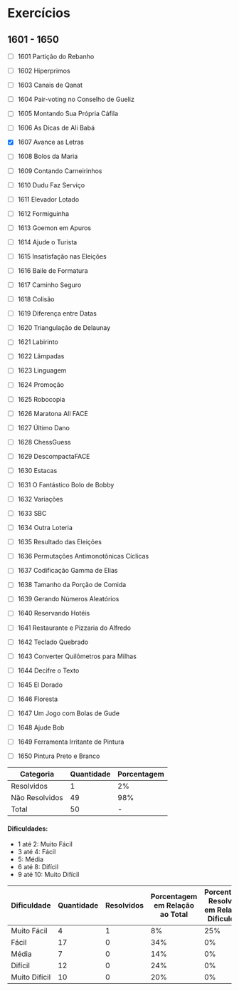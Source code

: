 # Exercícios
## 1601 - 1650

- [ ] 1601	Partição do Rebanho
- [ ] 1602	Hiperprimos
- [ ] 1603	Canais de Qanat
- [ ] 1604	Pair-voting no Conselho de Gueliz
- [ ] 1605	Montando Sua Própria Cáfila
- [ ] 1606	As Dicas de Ali Babá
- [x] 1607	Avance as Letras
- [ ] 1608	Bolos da Maria
- [ ] 1609	Contando Carneirinhos
- [ ] 1610	Dudu Faz Serviço
- [ ] 1611	Elevador Lotado
- [ ] 1612	Formiguinha
- [ ] 1613	Goemon em Apuros
- [ ] 1614	Ajude o Turista
- [ ] 1615	Insatisfação nas Eleições
- [ ] 1616	Baile de Formatura
- [ ] 1617	Caminho Seguro
- [ ] 1618	Colisão
- [ ] 1619	Diferença entre Datas
- [ ] 1620	Triangulação de Delaunay
- [ ] 1621	Labirinto
- [ ] 1622	Lâmpadas
- [ ] 1623	Linguagem
- [ ] 1624	Promoção
- [ ] 1625	Robocopia
- [ ] 1626	Maratona All FACE
- [ ] 1627	Último Dano
- [ ] 1628	ChessGuess
- [ ] 1629	DescompactaFACE
- [ ] 1630	Estacas
- [ ] 1631	O Fantástico Bolo de Bobby
- [ ] 1632	Variações
- [ ] 1633	SBC
- [ ] 1634	Outra Loteria
- [ ] 1635	Resultado das Eleições
- [ ] 1636	Permutações Antimonotônicas Cíclicas
- [ ] 1637	Codificação Gamma de Elias
- [ ] 1638	Tamanho da Porção de Comida
- [ ] 1639	Gerando Números Aleatórios
- [ ] 1640	Reservando Hotéis
- [ ] 1641	Restaurante e Pizzaria do Alfredo
- [ ] 1642	Teclado Quebrado
- [ ] 1643	Converter Quilômetros para Milhas
- [ ] 1644	Decifre o Texto
- [ ] 1645	El Dorado
- [ ] 1646	Floresta
- [ ] 1647	Um Jogo com Bolas de Gude
- [ ] 1648	Ajude Bob
- [ ] 1649	Ferramenta Irritante de Pintura
- [ ] 1650	Pintura Preto e Branco



| Categoria  | Quantidade | Porcentagem |
| ------------- | ------------- | ------------- |
| Resolvidos | 1 | 2% |
| Não Resolvidos  | 49 | 98% |
| Total  | 50 | - |

#### Dificuldades:
- 1 até 2: Muito Fácil
- 3 até 4: Fácil
- 5: Média
- 6 até 8: Difícil
- 9 até 10: Muito Difícil

| Dificuldade | Quantidade | Resolvidos | Porcentagem em Relação ao Total | Porcentagem Resolvidos em Relação à Dificuldade|
| ------------- | ------------- | ------------- | ------------- | ------------- |
| Muito Fácil | 4 | 1 | 8% | 25% |
| Fácil | 17 | 0 | 34% | 0% |
| Média | 7 | 0 | 14% | 0% |
| Difícil | 12 | 0 | 24% | 0% |
| Muito Difícil | 10 | 0 | 20% | 0% |
